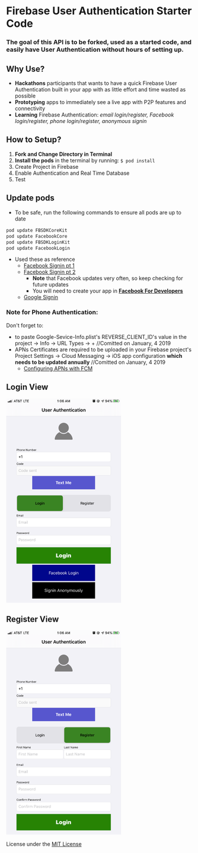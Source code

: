 #  Firebase User Authentication Starter Code
### The goal of this API is to be forked, used as a started code, and easily have User Authentication without hours of setting up.

## Why Use?
- **Hackathons** participants that wants to have a quick Firebase User Authentication built in your app with as little effort and time wasted as possible
- **Prototyping** apps to immediately see a live app with P2P features and connectivity
- **Learning** Firebase Authentication: *email login/register, Facebook login/register, phone login/register, anonymous signin*

## How to Setup?
1.  __Fork and Change Directory in Terminal__
2. __Install the pods__ in the terminal by running:
    `
    $ pod install
    `
3. Create Project in Firebase
4. Enable Authentication and Real Time Database
5. Test

## Update pods
- To be safe, run the following commands to ensure all pods are up to date
```
pod update FBSDKCoreKit
pod update FacebookCore
pod update FBSDKLoginKit
pod update FacebookLogin
```
- Used these as reference
    - [Facebook Signin pt 1](https://www.youtube.com/watch?v=7DdgvI8z6OU)
    - [Facebook Signin pt 2](https://www.youtube.com/watch?v=8-WXdfjFvbw)
        - __Note__ that Facebook updates very often, so keep checking for future updates
        - You will need to create your app in __[Facebook For Developers](https://developers.facebook.com/)__
    - [Google Signin](https://www.youtube.com/watch?v=BjsJNpgsl5c)


### Note for Phone Authentication:
Don't forget to:
- to paste Google-Sevice-Info.plist's REVERSE_CLIENT_ID's value in the project -> Info -> URL Types -> + //Comitted on January, 4 2019
- APNs Certificates are required to be uploaded in your Firebase project's Project Settings -> Cloud Messaging -> iOS app configuration __which needs to be updated annually__ //Comitted on January, 4 2019
    - [Configuring APNs with FCM](https://firebase.google.com/docs/cloud-messaging/ios/certs)




## Login View
<img src="https://github.com/SamuelFolledo/UserAuth-Starter/blob/master/FolledoUserAuth/assets/login.png" width="310" height="550`"> 

## Register View
<img src="https://github.com/SamuelFolledo/UserAuth-Starter/blob/master/FolledoUserAuth/assets/register.png" width="310" height="550`"> 

License under the [MIT License](LICENSE)

